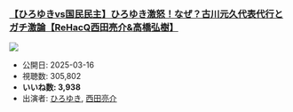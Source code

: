 ### [【ひろゆきvs国民民主】ひろゆき激怒！なぜ？古川元久代表代行とガチ激論【ReHacQ西田亮介&高橋弘樹】](https://www.youtube.com/watch?v=bqB_L8izCrA)
[![](https://img.youtube.com/vi/bqB_L8izCrA/sddefault.jpg)](https://www.youtube.com/watch?v=bqB_L8izCrA)
-   公開日: 2025-03-16
-   視聴数: 305,802
-   **いいね数: 3,938**
-   出演者: [ひろゆき](/rehacq_fan/people/ひろゆき "wikilink"), [西田亮介](/rehacq_fan/people/西田亮介 "wikilink")
